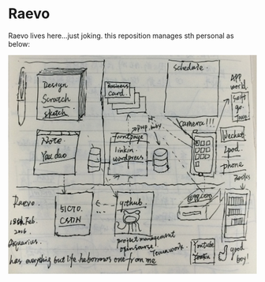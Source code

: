 # Raevo

Raevo lives here...just joking. this reposition manages sth personal as below:
<p align=“center”>
<img src="https://github.com/Raev0/Raevo/blob/master/images/nonsense.png" />
</p>
